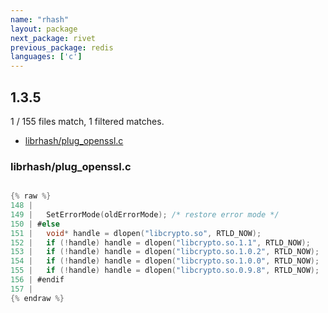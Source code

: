 ```yaml
---
name: "rhash"
layout: package
next_package: rivet
previous_package: redis
languages: ['c']
---
```

## 1.3.5
1 / 155 files match, 1 filtered matches.

 - [librhash/plug_openssl.c](#librhashplug_opensslc)

### librhash/plug_openssl.c

```c

{% raw %}
148 | 
149 | 	SetErrorMode(oldErrorMode); /* restore error mode */
150 | #else
151 | 	void* handle = dlopen("libcrypto.so", RTLD_NOW);
152 | 	if (!handle) handle = dlopen("libcrypto.so.1.1", RTLD_NOW);
153 | 	if (!handle) handle = dlopen("libcrypto.so.1.0.2", RTLD_NOW);
154 | 	if (!handle) handle = dlopen("libcrypto.so.1.0.0", RTLD_NOW);
155 | 	if (!handle) handle = dlopen("libcrypto.so.0.9.8", RTLD_NOW);
156 | #endif
157 | 
{% endraw %}

```